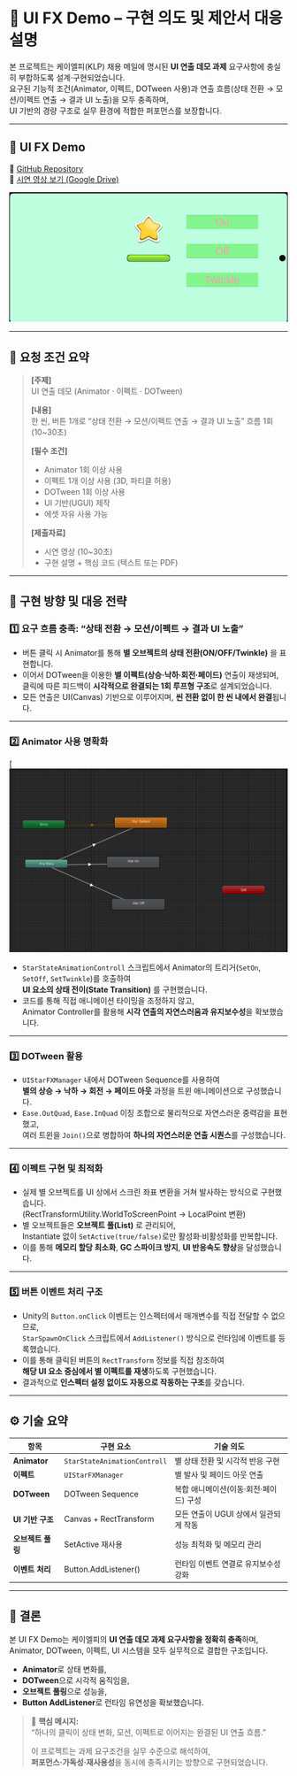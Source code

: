 # 🧾 UI FX Demo – 구현 의도 및 제안서 대응 설명

본 프로젝트는 케이엘피(KLP) 채용 메일에 명시된 **UI 연출 데모 과제** 요구사항에 충실히 부합하도록 설계·구현되었습니다.  
요구된 기능적 조건(Animator, 이펙트, DOTween 사용)과 연출 흐름(상태 전환 → 모션/이펙트 연출 → 결과 UI 노출)을 모두 충족하며,  
UI 기반의 경량 구조로 실무 환경에 적합한 퍼포먼스를 보장합니다.

---

## 🎇 UI FX Demo  
📎 [GitHub Repository](https://github.com/OnionKimchi/UI-Fx-Demo)  
🎥 [시연 영상 보기 (Google Drive)](https://drive.google.com/file/d/1TbSaKxb2HxSB6VwKBgHumERa_JOw8CYo/view?usp=sharing)

[![UI FX Demo Thumbnail](./Assets/ScreenShots/thumbnail.png)](https://drive.google.com/file/d/1TbSaKxb2HxSB6VwKBgHumERa_JOw8CYo/view?usp=sharing)

---

## 📜 요청 조건 요약

> **[주제]**  
> UI 연출 데모 (Animator · 이펙트 · DOTween)  
>   
> **[내용]**  
> 한 씬, 버튼 1개로 “상태 전환 → 모션/이펙트 연출 → 결과 UI 노출” 흐름 1회 (10~30초)  
>   
> **[필수 조건]**  
> - Animator 1회 이상 사용  
> - 이펙트 1개 이상 사용 (3D, 파티클 허용)  
> - DOTween 1회 이상 사용  
> - UI 기반(UGUI) 제작  
> - 에셋 자유 사용 가능  
>   
> **[제출자료]**  
> - 시연 영상 (10~30초)  
> - 구현 설명 + 핵심 코드 (텍스트 또는 PDF)

---

## 🎯 구현 방향 및 대응 전략

### 1️⃣ **요구 흐름 충족: “상태 전환 → 모션/이펙트 → 결과 UI 노출”**
- 버튼 클릭 시 Animator를 통해 **별 오브젝트의 상태 전환(ON/OFF/Twinkle)** 을 표현합니다.  
- 이어서 DOTween을 이용한 **별 이펙트(상승·낙하·회전·페이드)** 연출이 재생되며,  
  클릭에 따른 피드백이 **시각적으로 완결되는 1회 루프형 구조**로 설계되었습니다.  
- 모든 연출은 UI(Canvas) 기반으로 이루어지며, **씬 전환 없이 한 씬 내에서 완결**됩니다.

---

### 2️⃣ **Animator 사용 명확화**
[![Animator](./Assets/ScreenShots/animator.png)
- `StarStateAnimationControll` 스크립트에서 Animator의 트리거(`SetOn`, `SetOff`, `SetTwinkle`)를 호출하여  
  **UI 요소의 상태 전이(State Transition)** 를 구현했습니다.  
- 코드를 통해 직접 애니메이션 타이밍을 조정하지 않고,  
  Animator Controller를 활용해 **시각 연출의 자연스러움과 유지보수성**을 확보했습니다.

---

### 3️⃣ **DOTween 활용**
- `UIStarFXManager` 내에서 DOTween Sequence를 사용하여  
  **별의 상승 → 낙하 → 회전 → 페이드 아웃** 과정을 트윈 애니메이션으로 구성했습니다.  
- `Ease.OutQuad`, `Ease.InQuad` 이징 조합으로 물리적으로 자연스러운 중력감을 표현했고,  
  여러 트윈을 `Join()`으로 병합하여 **하나의 자연스러운 연출 시퀀스**를 구성했습니다.

---

### 4️⃣ **이펙트 구현 및 최적화**
- 실제 별 오브젝트를 UI 상에서 스크린 좌표 변환을 거쳐 발사하는 방식으로 구현했습니다.  
  (RectTransformUtility.WorldToScreenPoint → LocalPoint 변환)  
- 별 오브젝트들은 **오브젝트 풀(List<RectTransform>)** 로 관리되어,  
  Instantiate 없이 `SetActive(true/false)`로만 활성화·비활성화를 반복합니다.  
- 이를 통해 **메모리 할당 최소화**, **GC 스파이크 방지**, **UI 반응속도 향상**을 달성했습니다.

---

### 5️⃣ **버튼 이벤트 처리 구조**
- Unity의 `Button.onClick` 이벤트는 인스펙터에서 매개변수를 직접 전달할 수 없으므로,  
  `StarSpawnOnClick` 스크립트에서 `AddListener()` 방식으로 런타임에 이벤트를 등록했습니다.  
- 이를 통해 클릭된 버튼의 `RectTransform` 정보를 직접 참조하여  
  **해당 UI 요소 중심에서 별 이펙트를 재생**하도록 구현했습니다.  
- 결과적으로 **인스펙터 설정 없이도 자동으로 작동하는 구조**를 갖습니다.

---

## ⚙️ 기술 요약

| 항목 | 구현 요소 | 기술 의도 |
|------|-------------|-----------|
| **Animator** | `StarStateAnimationControll` | 별 상태 전환 및 시각적 반응 구현 |
| **이펙트** | `UIStarFXManager` | 별 발사 및 페이드 아웃 연출 |
| **DOTween** | DOTween Sequence | 복합 애니메이션(이동·회전·페이드) 구성 |
| **UI 기반 구조** | Canvas + RectTransform | 모든 연출이 UGUI 상에서 일관되게 작동 |
| **오브젝트 풀링** | SetActive 재사용 | 성능 최적화 및 메모리 관리 |
| **이벤트 처리** | Button.AddListener() | 런타임 이벤트 연결로 유지보수성 강화 |

---

## 🧩 결론
본 UI FX Demo는 케이엘피의 **UI 연출 데모 과제 요구사항을 정확히 충족**하며,  
Animator, DOTween, 이펙트, UI 시스템을 모두 실무적으로 결합한 구조입니다.  

- **Animator**로 상태 변화를,  
- **DOTween**으로 시각적 움직임을,  
- **오브젝트 풀링**으로 성능을,  
- **Button AddListener**로 런타임 유연성을 확보했습니다.  

> 🎯 **핵심 메시지:**  
> “하나의 클릭이 상태 변화, 모션, 이펙트로 이어지는 완결된 UI 연출 흐름.”  
>  
> 이 프로젝트는 과제 요구조건을 실무 수준으로 해석하여,  
> **퍼포먼스·가독성·재사용성**을 동시에 충족시키는 방향으로 구현되었습니다.
